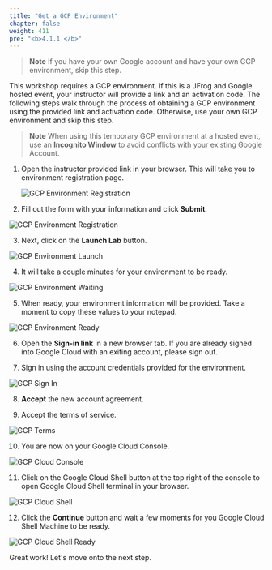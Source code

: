 ```yaml
---
title: "Get a GCP Environment"
chapter: false
weight: 411
pre: "<b>4.1.1 </b>"
---
```



> **Note** If you have your own Google account and have your own GCP environment, skip this step.


This workshop requires a GCP environment. If this is a JFrog and Google hosted event, your instructor will provide a link and an activation code. The following steps walk through the process of obtaining a GCP environment using the provided link and activation code.
Otherwise, use your own GCP environment and skip this step.


> **Note** When using this temporary GCP environment at a hosted event, use an **Incognito Window** to avoid conflicts with your existing Google Account.


1. Open the instructor provided link in your browser. This will take you to environment registration page.

   ![GCP Environment Registration](../../../docs/images/gcp-environment-registration.png)

2. Fill out the form with your information and click **Submit**.

![GCP Environment Registration](../../../docs/images/gcp-environment-registration-form.png)

3. Next, click on the **Launch Lab** button.

![GCP Environment Launch](../../../docs/images/gcp-environment-launch-lab.png)

4. It will take a couple minutes for your environment to be ready.

![GCP Environment Waiting](../../../docs/images/gcp-environment-waiting.png)

5. When ready, your environment information will be provided. Take a moment to copy these values to your notepad.

![GCP Environment Ready](../../../docs/images/gcp-environment-ready.png)

6. Open the **Sign-in link** in a new browser tab. If you are already signed into Google Cloud with an exiting account, please sign out.

7. Sign in using the account credentials provided for the environment.

![GCP Sign In](../../../docs/images/gcp-sign-in.png)

8. **Accept** the new account agreement.

9. Accept the terms of service.

![GCP Terms](../../../docs/images/gcp-terms.png)

10. You are now on your Google Cloud Console.

![GCP Cloud Console](../../../docs/images/gcp-cloud-console.png)

11. Click on the Google Cloud Shell button at the top right of the console to open Google Cloud Shell terminal in your browser.

![GCP Cloud Shell](../../../docs/images/gcp-shell.png)

12. Click the **Continue** button and wait a few moments for you Google Cloud Shell Machine to be ready.

![GCP Cloud Shell Ready](../../../docs/images/gcp-shell-ready.png)

Great work! Let's move onto the next step.

